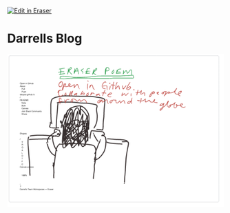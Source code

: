 <p><a target="_blank" href="https://app.eraser.io/workspace/98vxNrO8Z8dKrBR0fpDZ" id="edit-in-eraser-github-link"><img alt="Edit in Eraser" src="https://firebasestorage.googleapis.com/v0/b/second-petal-295822.appspot.com/o/images%2Fgithub%2FOpen%20in%20Eraser.svg?alt=media&amp;token=968381c8-a7e7-472a-8ed6-4a6626da5501"></a></p>

# Darrells Blog
![Eraser Poem](/.eraser/98vxNrO8Z8dKrBR0fpDZ___301xsdjegIhCWWtkaPWMzsC07qP2___---figure---QZq5wuk5hyz27bT-u8daI---figure---d0cYDn_luo-lqZj1FSqFAA.png "Eraser Poem")




<!--- Eraser file: https://app.eraser.io/workspace/98vxNrO8Z8dKrBR0fpDZ --->